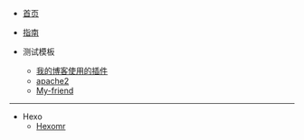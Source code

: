 <!-- docs/_sidebar.md -->

* [首页](/)
* [指南](ml)

* 测试模板
    * [我的博客使用的插件](testdemo/我的博客使用的插件/)
    * [apache2](testdemo/apache2/)
    * [My-friend](testdemo/My-friend/)
___
* Hexo
    * [Hexomr](testdemo/Hexo/)